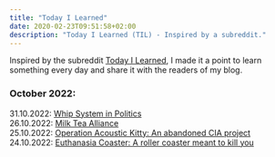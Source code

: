 ```yaml
---
title: "Today I Learned"
date: 2020-02-23T09:51:58+02:00
description: "Today I Learned (TIL) - Inspired by a subreddit."
---
```

Inspired by the subreddit [Today I Learned](https://www.reddit.com/r/todayilearned/), I made it a point to learn something every day and share it with the readers of my blog.

### October 2022:

31.10.2022: <a href = "https://en.wikipedia.org/wiki/Whip_(politics)">Whip System in Politics</a><br>
26.10.2022: <a href = "https://en.wikipedia.org/wiki/Milk_Tea_Alliance" target = "_blank">Milk Tea Alliance</a><br>
25.10.2022: <a href = "https://exrule.com/operation-acoustic-kitty-the-useless-cia-project/" target = "_blank">Operation Acoustic Kitty: An abandoned CIA project</a><br>
24.10.2022: <a href = "https://www.youtube.com/watch?v=w3jGCNZIvqs&ab_channel=GreatAmericanCoasters" target = "_blank">Euthanasia Coaster: A roller coaster meant to kill you</a><br>